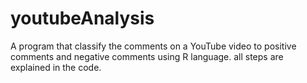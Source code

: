 # youtubeAnalysis
A program that classify the comments on a YouTube video to positive comments and negative comments using R language.
all steps are explained in the code.
